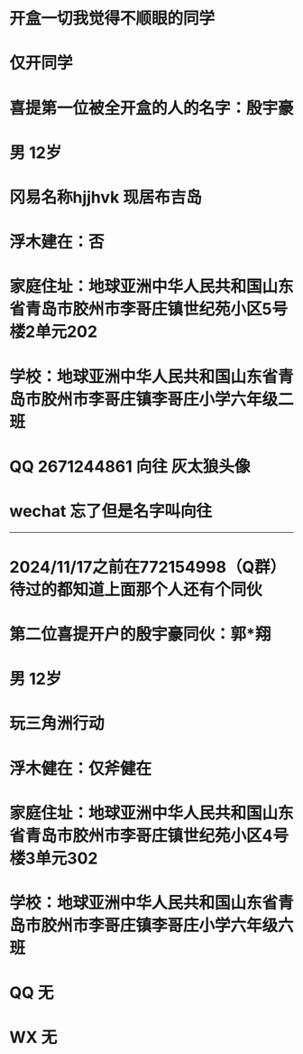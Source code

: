 # 开盒一切我觉得不顺眼的同学
# 仅开同学
# 喜提第一位被全开盒的人的名字：殷宇豪
# 男 12岁
# 冈易名称hjjhvk 现居布吉岛
# 浮木建在：否
# 家庭住址：地球亚洲中华人民共和国山东省青岛市胶州市李哥庄镇世纪苑小区5号楼2单元202
# 学校：地球亚洲中华人民共和国山东省青岛市胶州市李哥庄镇李哥庄小学六年级二班
# QQ 2671244861 向往 灰太狼头像
# wechat 忘了但是名字叫向往

---------------------------------------------------------------------------------

# 2024/11/17之前在772154998（Q群）待过的都知道上面那个人还有个同伙
# 第二位喜提开户的殷宇豪同伙：郭*翔
# 男 12岁
# 玩三角洲行动
# 浮木健在：仅斧健在
# 家庭住址：地球亚洲中华人民共和国山东省青岛市胶州市李哥庄镇世纪苑小区4号楼3单元302
# 学校：地球亚洲中华人民共和国山东省青岛市胶州市李哥庄镇李哥庄小学六年级六班
# QQ 无
# WX 无
